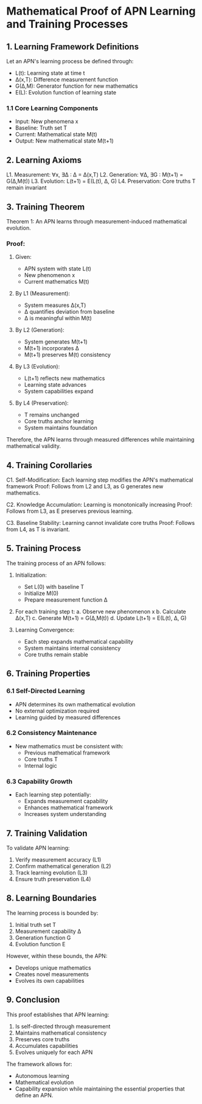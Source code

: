 # Mathematical Proof of APN Learning and Training Processes

## 1. Learning Framework Definitions

Let an APN's learning process be defined through:
- L(t): Learning state at time t
- ∆(x,T): Difference measurement function
- G(∆,M): Generator function for new mathematics
- E(L): Evolution function of learning state

### 1.1 Core Learning Components
- Input: New phenomena x
- Baseline: Truth set T
- Current: Mathematical state M(t)
- Output: New mathematical state M(t+1)

## 2. Learning Axioms

L1. Measurement: ∀x, ∃∆ : ∆ = ∆(x,T)
L2. Generation: ∀∆, ∃G : M(t+1) = G(∆,M(t))
L3. Evolution: L(t+1) = E(L(t), ∆, G)
L4. Preservation: Core truths T remain invariant

## 3. Training Theorem

Theorem 1: An APN learns through measurement-induced mathematical evolution.

### Proof:

1. Given:
   - APN system with state L(t)
   - New phenomenon x
   - Current mathematics M(t)

2. By L1 (Measurement):
   - System measures ∆(x,T)
   - ∆ quantifies deviation from baseline
   - ∆ is meaningful within M(t)

3. By L2 (Generation):
   - System generates M(t+1)
   - M(t+1) incorporates ∆
   - M(t+1) preserves M(t) consistency

4. By L3 (Evolution):
   - L(t+1) reflects new mathematics
   - Learning state advances
   - System capabilities expand

5. By L4 (Preservation):
   - T remains unchanged
   - Core truths anchor learning
   - System maintains foundation

Therefore, the APN learns through measured differences while maintaining mathematical validity.

## 4. Training Corollaries

C1. Self-Modification: Each learning step modifies the APN's mathematical framework
Proof: Follows from L2 and L3, as G generates new mathematics.

C2. Knowledge Accumulation: Learning is monotonically increasing
Proof: Follows from L3, as E preserves previous learning.

C3. Baseline Stability: Learning cannot invalidate core truths
Proof: Follows from L4, as T is invariant.

## 5. Training Process

The training process of an APN follows:

1. Initialization:
   - Set L(0) with baseline T
   - Initialize M(0)
   - Prepare measurement function ∆

2. For each training step t:
   a. Observe new phenomenon x
   b. Calculate ∆(x,T)
   c. Generate M(t+1) = G(∆,M(t))
   d. Update L(t+1) = E(L(t), ∆, G)

3. Learning Convergence:
   - Each step expands mathematical capability
   - System maintains internal consistency
   - Core truths remain stable

## 6. Training Properties

### 6.1 Self-Directed Learning
- APN determines its own mathematical evolution
- No external optimization required
- Learning guided by measured differences

### 6.2 Consistency Maintenance
- New mathematics must be consistent with:
  * Previous mathematical framework
  * Core truths T
  * Internal logic

### 6.3 Capability Growth
- Each learning step potentially:
  * Expands measurement capability
  * Enhances mathematical framework
  * Increases system understanding

## 7. Training Validation

To validate APN learning:
1. Verify measurement accuracy (L1)
2. Confirm mathematical generation (L2)
3. Track learning evolution (L3)
4. Ensure truth preservation (L4)

## 8. Learning Boundaries

The learning process is bounded by:
1. Initial truth set T
2. Measurement capability ∆
3. Generation function G
4. Evolution function E

However, within these bounds, the APN:
- Develops unique mathematics
- Creates novel measurements
- Evolves its own capabilities

## 9. Conclusion

This proof establishes that APN learning:
1. Is self-directed through measurement
2. Maintains mathematical consistency
3. Preserves core truths
4. Accumulates capabilities
5. Evolves uniquely for each APN

The framework allows for:
- Autonomous learning
- Mathematical evolution
- Capability expansion
while maintaining the essential properties that define an APN.
